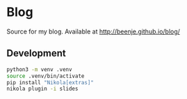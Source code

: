 # Blog

Source for my blog. Available at http://beenje.github.io/blog/

## Development

```bash
python3 -m venv .venv
source .venv/bin/activate
pip install "Nikola[extras]"
nikola plugin -i slides
```
